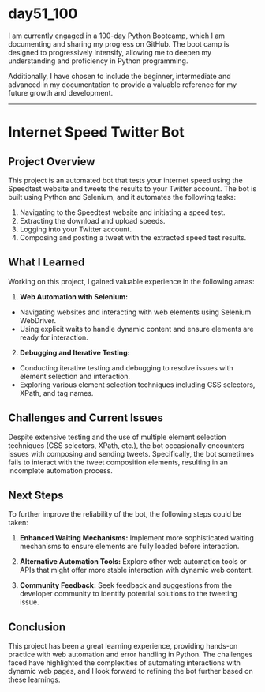 # day51_100
I am currently engaged in a 100-day Python Bootcamp, which I am documenting and sharing my progress on GitHub. The boot camp is designed to progressively intensify, allowing me to deepen my understanding and proficiency in Python programming.

Additionally, I have chosen to include the beginner, intermediate and advanced in my documentation to provide a valuable reference for my future growth and development.

------
# Internet Speed Twitter Bot
## Project Overview
This project is an automated bot that tests your internet speed using the Speedtest website and tweets the results to your Twitter account. The bot is built using Python and Selenium, and it automates the following tasks:

1. Navigating to the Speedtest website and initiating a speed test.
2. Extracting the download and upload speeds.
3. Logging into your Twitter account.
4. Composing and posting a tweet with the extracted speed test results.

## What I Learned
Working on this project, I gained valuable experience in the following areas:

1. __Web Automation with Selenium:__

  - Navigating websites and interacting with web elements using Selenium WebDriver.
  - Using explicit waits to handle dynamic content and ensure elements are ready for interaction.

2. __Debugging and Iterative Testing:__
  - Conducting iterative testing and debugging to resolve issues with element selection and interaction.
  - Exploring various element selection techniques including CSS selectors, XPath, and tag names.

## Challenges and Current Issues
Despite extensive testing and the use of multiple element selection techniques (CSS selectors, XPath, etc.), the bot occasionally encounters issues with composing and sending tweets. Specifically, the bot sometimes fails to interact with the tweet composition elements, resulting in an incomplete automation process.

## Next Steps
To further improve the reliability of the bot, the following steps could be taken:

1. __Enhanced Waiting Mechanisms:__ Implement more sophisticated waiting mechanisms to ensure elements are fully loaded before interaction.
   
2. __Alternative Automation Tools:__ Explore other web automation tools or APIs that might offer more stable interaction with dynamic web content.
   
3. __Community Feedback:__ Seek feedback and suggestions from the developer community to identify potential solutions to the tweeting issue.
   
## Conclusion
This project has been a great learning experience, providing hands-on practice with web automation and error handling in Python. The challenges faced have highlighted the complexities of automating interactions with dynamic web pages, and I look forward to refining the bot further based on these learnings.


